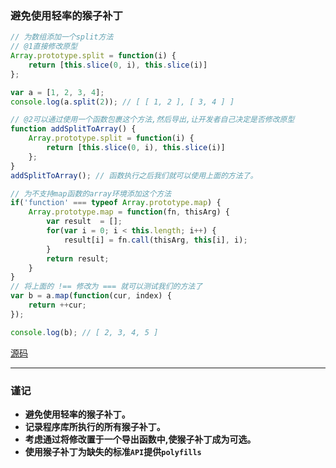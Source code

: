 ### 避免使用轻率的猴子补丁

```javascript
// 为数组添加一个split方法
// @1直接修改原型
Array.prototype.split = function(i) {
    return [this.slice(0, i), this.slice(i)]
};

var a = [1, 2, 3, 4];
console.log(a.split(2)); // [ [ 1, 2 ], [ 3, 4 ] ]

// @2可以通过使用一个函数包裹这个方法,然后导出,让开发者自己决定是否修改原型
function addSplitToArray() {
    Array.prototype.split = function(i) {
        return [this.slice(0, i), this.slice(i)]
    };
}
addSplitToArray(); // 函数执行之后我们就可以使用上面的方法了。

// 为不支持map函数的array环境添加这个方法
if('function' === typeof Array.prototype.map) {
    Array.prototype.map = function(fn, thisArg) {
        var result  = [];
        for(var i = 0; i < this.length; i++) {
            result[i] = fn.call(thisArg, this[i], i);
        }
        return result;
    }
}
// 将上面的 !== 修改为 === 就可以测试我们的方法了
var b = a.map(function(cur, index) {
    return ++cur;
});

console.log(b); // [ 2, 3, 4, 5 ]
```
[源码](item42/demo.js)

------

### 谨记
+ **避免使用轻率的猴子补丁。**
+ **记录程序库所执行的所有猴子补丁。**
+ **考虑通过将修改置于一个导出函数中,使猴子补丁成为可选。**
+ **使用猴子补丁为缺失的标准`API`提供`polyfills`**